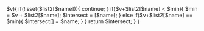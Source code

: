 <?php
class Solution {

    /**
     * @param String[] $list1
     * @param String[] $list2
     * @return String[]
     */
    function findRestaurant($list1, $list2) {
        $list1 = array_flip($list1);
        $list2 = array_flip($list2);
        $min = 99999999999;
        $intersect = [];
        foreach($list1 as $name => $v){
            if(!isset($list2[$name])){
                continue;
            }
            if($v+$list2[$name] < $min){
                $min = $v + $list2[$name];
                $intersect = [$name];
            }
            else if($v+$list2[$name] == $min){
                $intersect[] = $name;
            }
        }
        return $intersect;
    }
}
